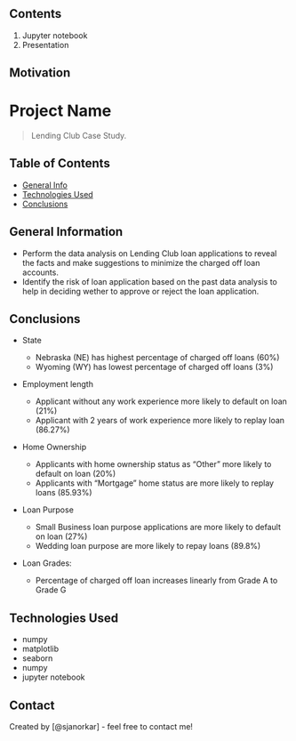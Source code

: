 # 
## Contents
1. Jupyter notebook 
2. Presentation

## Motivation



# Project Name
> Lending Club Case Study.


## Table of Contents
* [General Info](#general-information)
* [Technologies Used](#technologies-used)
* [Conclusions](#conclusions)

<!-- You can include any other section that is pertinent to your problem -->

## General Information
- Perform the data analysis on Lending Club loan applications to reveal the facts and make suggestions to minimize the charged off loan accounts.
- Identify the risk of loan application based on the past data analysis to help in deciding wether to approve or reject the loan application. 

<!-- You don't have to answer all the questions - just the ones relevant to your project. -->

## Conclusions
- State
  - Nebraska (NE) has highest percentage of charged off loans (60%)
  - Wyoming (WY) has lowest percentage of charged off loans (3%)

- Employment length
  - Applicant without any work experience more likely to default on loan (21%)
  - Applicant with 2 years of work experience more likely to replay loan (86.27%)

- Home Ownership
  - Applicants with home ownership status as “Other” more likely to default on loan (20%)
  - Applicants with “Mortgage” home status are more likely to replay loans (85.93%)

- Loan Purpose
  - Small Business loan purpose applications are more likely to default on loan (27%)
  - Wedding loan purpose are more likely to repay loans (89.8%)

- Loan Grades:
  - Percentage of charged off loan increases linearly from Grade A to Grade G

<!-- You don't have to answer all the questions - just the ones relevant to your project. -->


## Technologies Used
- numpy 
- matplotlib
- seaborn 
- numpy
- jupyter notebook

<!-- As the libraries versions keep on changing, it is recommended to mention the version of library used in this project -->


## Contact
Created by [@sjanorkar] - feel free to contact me!


<!-- Optional -->
<!-- ## License -->
<!-- This project is open source and available under the [... License](). -->

<!-- You don't have to include all sections - just the one's relevant to your project -->
